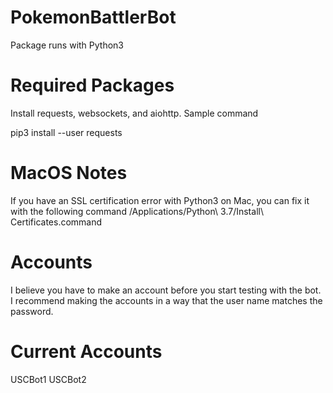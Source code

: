 # PokemonBattlerBot
Package runs with Python3 

# Required Packages
Install requests, websockets, and aiohttp. Sample command

pip3 install --user requests 

# MacOS Notes
If you have an SSL certification error with Python3 on Mac, you can fix it with 
the following command
/Applications/Python\ 3.7/Install\ Certificates.command

# Accounts
I believe you have to make an account before you start testing with the bot. I 
recommend making the accounts in a way that the user name matches the password. 

# Current Accounts
USCBot1
USCBot2